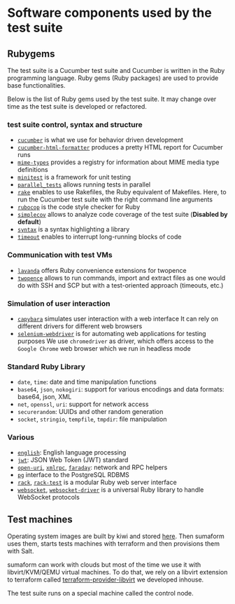 # Software components used by the test suite

## Rubygems

The test suite is a Cucumber test suite and Cucumber is written in the Ruby programming language. Ruby gems
(Ruby packages) are used to provide base functionalities.

Below is the list of Ruby gems used by the test suite. It may change over time as the test suite is developed or
refactored.

### test suite control, syntax and structure

* [`cucumber`](https://github.com/cucumber/cucumber-ruby) is what we use for behavior driven development
* [`cucumber-html-formatter`](https://github.com/cucumber/html-formatter) produces a pretty HTML report for Cucumber
runs
* [`mime-types`](https://github.com/mime-types/ruby-mime-types/) provides a registry for information about MIME media
type definitions
* [`minitest`](https://github.com/minitest/minitest) is a framework for unit testing
* [`parallel_tests`](https://github.com/grosser/parallel_tests) allows running tests in parallel
* [`rake`](https://github.com/ruby/rake) enables to use Rakefiles, the Ruby equivalent of Makefiles. Here, to run the
Cucumber test suite with the right command line arguments
* [`rubocop`](https://github.com/rubocop/rubocop) is the code style checker for Ruby
* [`simplecov`](https://github.com/simplecov-ruby/simplecov) allows to analyze code coverage of the test suite
(**Disabled by default**)
* [`syntax`](https://github.com/dblock/syntax) is a syntax highlighting a library
* [`timeout`](https://github.com/ruby/timeout) enables to interrupt long-running blocks of code

### Communication with test VMs

* [`lavanda`](https://github.com/uyuni-project/uyuni/blob/master/testsuite/features/support/lavanda.rb) offers Ruby
convenience extensions for twopence
* [`twopence`](https://github.com/openSUSE/twopence) allows to run commands, import and extract files as one would do
with SSH and SCP but with a test-oriented approach (timeouts, etc.)

### Simulation of user interaction

* [`capybara`](https://github.com/teamcapybara/capybara) simulates user interaction with a web interface
It can rely on different drivers for different web browsers
* [`selenium-webdriver`](https://github.com/SeleniumHQ/selenium) is for automating web applications for testing purposes
We use `chromedriver` as driver, which offers access to the `Google Chrome` web browser which we run in headless mode

### Standard Ruby Library

* `date`, `time`: date and time manipulation functions
* `base64`, `json`, `nokogiri`: support for various encodings and data formats: base64, json, XML
* `net`, `openssl`, `uri`: support for network access
* `securerandom`: UUIDs and other random generation
* `socket`, `stringio`, `tempfile`, `tmpdir`: file manipulation

### Various

* [`english`](https://github.com/ruby/English): English language processing
* [`jwt`](https://github.com/jwt/ruby-jwt): JSON Web Token (JWT) standard
* [`open-uri`](https://github.com/ruby/open-uri), [`xmlrpc`](https://github.com/ruby/xmlrpc), [`faraday`](https://github.com/lostisland/faraday): network and RPC helpers
* [`pg`](https://github.com/ged/ruby-pg) interface to the PostgreSQL RDBMS
* [`rack`](https://github.com/rack/rack), [`rack-test`](https://github.com/rack/rack-test) is a modular Ruby web server interface
* [`websocket`](https://github.com/imanel/websocket-ruby), [`websocket-driver`](https://github.com/faye/websocket-driver-ruby) is a universal Ruby library to handle WebSocket protocols

## Test machines

Operating system images are built by kiwi and stored [here](http://download.suse.de/ibs/Devel:/Galaxy:/Terraform:/Images/).
Then sumaform uses them, starts tests machines with terraform and then provisions them with Salt.

sumaform can work with clouds but most of the time we use it with libvirt/KVM/QEMU virtual machines. To do that, we
rely on a libvirt extension to terraform called [terraform-provider-libvirt](https://github.com/dmacvicar/terraform-provider-libvirt)
we developed inhouse.

The test suite runs on a special machine called the control node.
